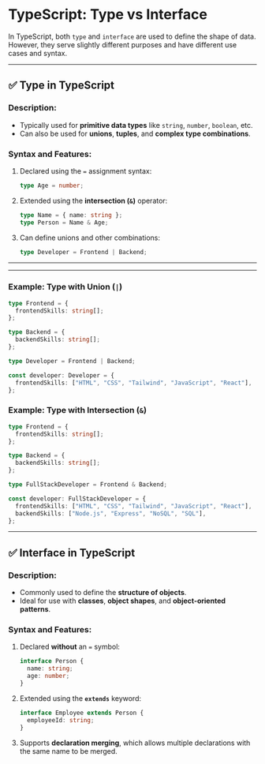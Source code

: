 # TypeScript: Type vs Interface

In TypeScript, both `type` and `interface` are used to define the shape of data. However, they serve slightly different purposes and have different use cases and syntax.

---

## ✅ Type in TypeScript

### Description:

- Typically used for **primitive data types** like `string`, `number`, `boolean`, etc.
- Can also be used for **unions**, **tuples**, and **complex type combinations**.

### Syntax and Features:

1. Declared using the `=` assignment syntax:

   ```ts
   type Age = number;
   ```

2. Extended using the **intersection (`&`)** operator:

   ```ts
   type Name = { name: string };
   type Person = Name & Age;
   ```

3. Can define unions and other combinations:
   ```ts
   type Developer = Frontend | Backend;
   ```

---

---

### Example: Type with Union (`|`)

```ts
type Frontend = {
  frontendSkills: string[];
};

type Backend = {
  backendSkills: string[];
};

type Developer = Frontend | Backend;

const developer: Developer = {
  frontendSkills: ["HTML", "CSS", "Tailwind", "JavaScript", "React"],
};
```

### Example: Type with Intersection (`&`)

```ts
type Frontend = {
  frontendSkills: string[];
};

type Backend = {
  backendSkills: string[];
};

type FullStackDeveloper = Frontend & Backend;

const developer: FullStackDeveloper = {
  frontendSkills: ["HTML", "CSS", "Tailwind", "JavaScript", "React"],
  backendSkills: ["Node.js", "Express", "NoSQL", "SQL"],
};
```

---

## ✅ Interface in TypeScript

### Description:

- Commonly used to define the **structure of objects**.
- Ideal for use with **classes**, **object shapes**, and **object-oriented patterns**.

### Syntax and Features:

1. Declared **without** an `=` symbol:

   ```ts
   interface Person {
     name: string;
     age: number;
   }
   ```

2. Extended using the **`extends`** keyword:

   ```ts
   interface Employee extends Person {
     employeeId: string;
   }
   ```

3. Supports **declaration merging**, which allows multiple declarations with the same name to be merged.

